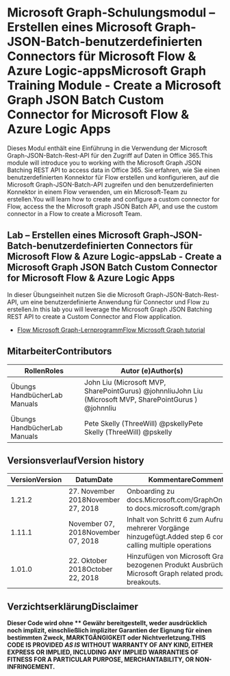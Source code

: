 # <a name="microsoft-graph-training-module---create-a-microsoft-graph-json-batch-custom-connector-for-microsoft-flow--azure-logic-apps"></a><span data-ttu-id="24d5a-101">Microsoft Graph-Schulungsmodul – Erstellen eines Microsoft Graph-JSON-Batch-benutzerdefinierten Connectors für Microsoft Flow & Azure Logic-apps</span><span class="sxs-lookup"><span data-stu-id="24d5a-101">Microsoft Graph Training Module - Create a Microsoft Graph JSON Batch Custom Connector for Microsoft Flow & Azure Logic Apps</span></span>

<span data-ttu-id="24d5a-102">Dieses Modul enthält eine Einführung in die Verwendung der Microsoft Graph-JSON-Batch-Rest-API für den Zugriff auf Daten in Office 365.</span><span class="sxs-lookup"><span data-stu-id="24d5a-102">This module will introduce you to working with the Microsoft Graph JSON Batching REST API to access data in Office 365.</span></span> <span data-ttu-id="24d5a-103">Sie erfahren, wie Sie einen benutzerdefinierten Konnektor für Flow erstellen und konfigurieren, auf die Microsoft Graph-JSON-Batch-API zugreifen und den benutzerdefinierten Konnektor in einem Flow verwenden, um ein Microsoft-Team zu erstellen.</span><span class="sxs-lookup"><span data-stu-id="24d5a-103">You will learn how to create and configure a custom connector for Flow, access the the Microsoft graph JSON Batch API, and use the custom connector in a Flow to create a Microsoft Team.</span></span>

## <a name="lab---create-a-microsoft-graph-json-batch-custom-connector-for-microsoft-flow--azure-logic-apps"></a><span data-ttu-id="24d5a-104">Lab – Erstellen eines Microsoft Graph-JSON-Batch-benutzerdefinierten Connectors für Microsoft Flow & Azure Logic-apps</span><span class="sxs-lookup"><span data-stu-id="24d5a-104">Lab - Create a Microsoft Graph JSON Batch Custom Connector for Microsoft Flow & Azure Logic Apps</span></span>

<span data-ttu-id="24d5a-105">In dieser Übungseinheit nutzen Sie die Microsoft Graph-JSON-Batch-Rest-API, um eine benutzerdefinierte Anwendung für Connector und Flow zu erstellen.</span><span class="sxs-lookup"><span data-stu-id="24d5a-105">In this lab you will leverage the Microsoft Graph JSON Batching REST API to create a Custom Connector and Flow application.</span></span>

- [<span data-ttu-id="24d5a-106">Flow Microsoft Graph-Lernprogramm</span><span class="sxs-lookup"><span data-stu-id="24d5a-106">Flow Microsoft Graph tutorial</span></span>](https://docs.microsoft.com/graph/training/flow-tutorial)

## <a name="contributors"></a><span data-ttu-id="24d5a-107">Mitarbeiter</span><span class="sxs-lookup"><span data-stu-id="24d5a-107">Contributors</span></span>

| <span data-ttu-id="24d5a-108">Rollen</span><span class="sxs-lookup"><span data-stu-id="24d5a-108">Roles</span></span> | <span data-ttu-id="24d5a-109">Autor (e)</span><span class="sxs-lookup"><span data-stu-id="24d5a-109">Author(s)</span></span> |
| ------| ----------|
| <span data-ttu-id="24d5a-110">Übungs Handbücher</span><span class="sxs-lookup"><span data-stu-id="24d5a-110">Lab Manuals</span></span> | <span data-ttu-id="24d5a-111">John Liu (Microsoft MVP, SharePointGurus) @johnnliu</span><span class="sxs-lookup"><span data-stu-id="24d5a-111">John Liu (Microsoft MVP, SharePointGurus ) @johnnliu</span></span> |
| <span data-ttu-id="24d5a-112">Übungs Handbücher</span><span class="sxs-lookup"><span data-stu-id="24d5a-112">Lab Manuals</span></span> | <span data-ttu-id="24d5a-113">Pete Skelly (ThreeWill) @pskelly</span><span class="sxs-lookup"><span data-stu-id="24d5a-113">Pete Skelly (ThreeWill) @pskelly</span></span> |

## <a name="version-history"></a><span data-ttu-id="24d5a-114">Versionsverlauf</span><span class="sxs-lookup"><span data-stu-id="24d5a-114">Version history</span></span>

| <span data-ttu-id="24d5a-115">Version</span><span class="sxs-lookup"><span data-stu-id="24d5a-115">Version</span></span> | <span data-ttu-id="24d5a-116">Datum</span><span class="sxs-lookup"><span data-stu-id="24d5a-116">Date</span></span> | <span data-ttu-id="24d5a-117">Kommentare</span><span class="sxs-lookup"><span data-stu-id="24d5a-117">Comments</span></span> |
| ------- | -----| -------- |
| <span data-ttu-id="24d5a-118">1.2</span><span class="sxs-lookup"><span data-stu-id="24d5a-118">1.2</span></span> | <span data-ttu-id="24d5a-119">27. November 2018</span><span class="sxs-lookup"><span data-stu-id="24d5a-119">November 27, 2018</span></span> | <span data-ttu-id="24d5a-120">Onboarding zu docs.Microsoft.com/Graph</span><span class="sxs-lookup"><span data-stu-id="24d5a-120">Onboarded to docs.microsoft.com/graph</span></span> |
| <span data-ttu-id="24d5a-121">1.1</span><span class="sxs-lookup"><span data-stu-id="24d5a-121">1.1</span></span> | <span data-ttu-id="24d5a-122">November 07, 2018</span><span class="sxs-lookup"><span data-stu-id="24d5a-122">November 07, 2018</span></span> | <span data-ttu-id="24d5a-123">Inhalt von Schritt 6 zum Aufrufen mehrerer Vorgänge hinzugefügt.</span><span class="sxs-lookup"><span data-stu-id="24d5a-123">Added step 6 content for calling multiple operations</span></span> |
| <span data-ttu-id="24d5a-124">1.0</span><span class="sxs-lookup"><span data-stu-id="24d5a-124">1.0</span></span> | <span data-ttu-id="24d5a-125">22. Oktober 2018</span><span class="sxs-lookup"><span data-stu-id="24d5a-125">October 22, 2018</span></span> | <span data-ttu-id="24d5a-126">Hinzufügen von Microsoft Graph-bezogenen Produkt Ausbrüchen.</span><span class="sxs-lookup"><span data-stu-id="24d5a-126">Add Microsoft Graph related product breakouts.</span></span> |

## <a name="disclaimer"></a><span data-ttu-id="24d5a-127">Verzichtserklärung</span><span class="sxs-lookup"><span data-stu-id="24d5a-127">Disclaimer</span></span>

<span data-ttu-id="24d5a-128">**Dieser Code wird ohne \*\* Gewähr bereitgestellt, weder ausdrücklich noch implizit, einschließlich impliziter Garantien der Eignung für einen bestimmten Zweck, MARKTGÄNGIGKEIT oder Nichtverletzung.**</span><span class="sxs-lookup"><span data-stu-id="24d5a-128">**THIS CODE IS PROVIDED *AS IS* WITHOUT WARRANTY OF ANY KIND, EITHER EXPRESS OR IMPLIED, INCLUDING ANY IMPLIED WARRANTIES OF FITNESS FOR A PARTICULAR PURPOSE, MERCHANTABILITY, OR NON-INFRINGEMENT.**</span></span>